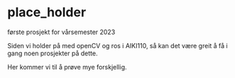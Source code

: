 # place_holder
første prosjekt for vårsemester 2023

Siden vi holder på med openCV og ros i AIKI110, så kan det være greit å få i gang noen prosjekter på dette.

Her kommer vi til å prøve mye forskjellig.
